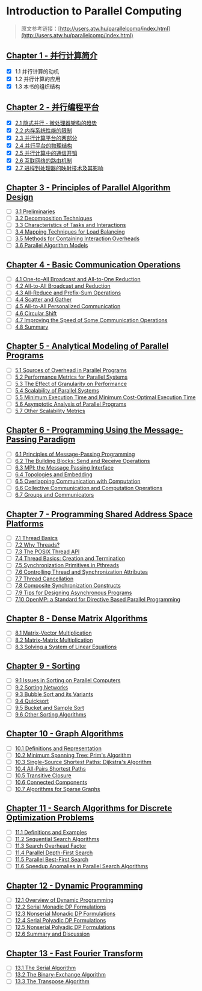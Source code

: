 # Introduction to Parallel Computing

> 原文参考链接：[http://users.atw.hu/parallelcomp/index.html](http://users.atw.hu/parallelcomp/index.html)

## [**Chapter 1 - 并行计算简介**](./Chapter%201%20-%20Introduction%20to%20Parallel%20Computing/)

  - [x] 1.1 并行计算的动机
  - [x] 1.2 并行计算的应用
  - [x] 1.3 本书的组织结构

## [**Chapter 2 - 并行编程平台**](./Chapter%202%20-%20Parallel%20Programming%20Platforms/)

  - [x] [2.1 隐式并行 - 微处理器架构的趋势](./Chapter%202%20-%20Parallel%20Programming%20Platforms/2.1%20Implicit%20Parallelism%20Trends%20in%20Microprocessor%20Architectures.md)
  - [x] [2.2 内存系统性能的限制](./Chapter%202%20-%20Parallel%20Programming%20Platforms/2.2%20Limitations%20of%20Memory%20System%20Performance.md)
  - [x] [2.3 并行计算平台的两部分](./Chapter%202%20-%20Parallel%20Programming%20Platforms/2.3%20Dichotomy%20of%20Parallel%20Computing%20Platforms.md)
  - [x] [2.4 并行平台的物理结构](./Chapter%202%20-%20Parallel%20Programming%20Platforms/2.4%20Physical%20Organization%20of%20Parallel%20Platforms.md)
  - [x] [2.5 并行计算中的通信开销](./Chapter%202%20-%20Parallel%20Programming%20Platforms/2.5%20Communication%20Costs%20in%20Parallel%20Machines.md)
  - [x] [2.6 互联网络的路由机制](./Chapter%202%20-%20Parallel%20Programming%20Platforms/2.6%20Routing%20Mechanisms%20for%20Interconnection%20Networks.md)
  - [x] [2.7 进程到处理器的映射技术及其影响](./Chapter%202%20-%20Parallel%20Programming%20Platforms/2.7%20Impact%20of%20Process-Processor%20Mapping%20and%20Mapping%20Techniques.md)

## [**Chapter 3 - Principles of Parallel Algorithm Design**](./Chapter%203%20-%20Principles%20of%20Parallel%20Algorithm%20Design/)

  - [ ] [3.1 Preliminaries](#)
  - [ ] [3.2 Decomposition Techniques](#)
  - [ ] [3.3 Characteristics of Tasks and Interactions](#)
  - [ ] [3.4 Mapping Techniques for Load Balancing](#)
  - [ ] [3.5 Methods for Containing Interaction Overheads](#)
  - [ ] [3.6 Parallel Algorithm Models](#)

## [**Chapter 4 - Basic Communication Operations**](./Chapter%204%20-%20Basic%20Communication%20Operations/)

  - [ ] [4.1 One-to-All Broadcast and All-to-One Reduction](#)
  - [ ] [4.2 All-to-All Broadcast and Reduction](#)
  - [ ] [4.3 All-Reduce and Prefix-Sum Operations](#)
  - [ ] [4.4 Scatter and Gather](#)
  - [ ] [4.5 All-to-All Personalized Communication](#)
  - [ ] [4.6 Circular Shift](#)
  - [ ] [4.7 Improving the Speed of Some Communication Operations](#)
  - [ ] [4.8 Summary](#)

## [**Chapter 5 - Analytical Modeling of Parallel Programs**](./Chapter%205%20-%20Analytical%20Modeling%20of%20Parallel%20Programs/)

  - [ ] [5.1 Sources of Overhead in Parallel Programs](#)
  - [ ] [5.2 Performance Metrics for Parallel Systems](#)
  - [ ] [5.3 The Effect of Granularity on Performance](#)
  - [ ] [5.4 Scalability of Parallel Systems](#)
  - [ ] [5.5 Minimum Execution Time and Minimum Cost-Optimal Execution Time](#)
  - [ ] [5.6 Asymptotic Analysis of Parallel Programs](#)
  - [ ] [5.7 Other Scalability Metrics](#)

## [**Chapter 6 - Programming Using the Message-Passing Paradigm**](./Chapter%206%20-%20Programming%20Using%20the%20Message-Passing%20Paradigm/)

  - [ ] [6.1 Principles of Message-Passing Programming](#)
  - [ ] [6.2 The Building Blocks: Send and Receive Operations](#)
  - [ ] [6.3 MPI: the Message Passing Interface](#)
  - [ ] [6.4 Topologies and Embedding](#)
  - [ ] [6.5 Overlapping Communication with Computation](#)
  - [ ] [6.6 Collective Communication and Computation Operations](#)
  - [ ] [6.7 Groups and Communicators](#)

## [**Chapter 7 - Programming Shared Address Space Platforms**](./Chapter%207%20-%20Programming%20Shared%20Address%20Space%20Platforms/)

  - [ ] [7.1 Thread Basics](#)
  - [ ] [7.2 Why Threads?](#)
  - [ ] [7.3 The POSIX Thread API](#)
  - [ ] [7.4 Thread Basics: Creation and Termination](#)
  - [ ] [7.5 Synchronization Primitives in Pthreads](#)
  - [ ] [7.6 Controlling Thread and Synchronization Attributes](#)
  - [ ] [7.7 Thread Cancellation](#)
  - [ ] [7.8 Composite Synchronization Constructs](#)
  - [ ] [7.9 Tips for Designing Asynchronous Programs](#)
  - [ ] [7.10 OpenMP: a Standard for Directive Based Parallel Programming](#)

## [**Chapter 8 - Dense Matrix Algorithms**](./Chapter%208%20-%20Dense%20Matrix%20Algorithms/)

  - [ ] [8.1 Matrix-Vector Multiplication](#)
  - [ ] [8.2 Matrix-Matrix Multiplication](#)
  - [ ] [8.3 Solving a System of Linear Equations](#)

## [**Chapter 9 - Sorting**](./Chapter%209%20-%20Sorting/)

  - [ ] [9.1 Issues in Sorting on Parallel Computers](#)
  - [ ] [9.2 Sorting Networks](#)
  - [ ] [9.3 Bubble Sort and its Variants](#)
  - [ ] [9.4 Quicksort](#)
  - [ ] [9.5 Bucket and Sample Sort](#)
  - [ ] [9.6 Other Sorting Algorithms](#)

## [**Chapter 10 - Graph Algorithms**](./Chapter%2010%20-%20Graph%20Algorithms/)

  - [ ] [10.1 Definitions and Representation](#)
  - [ ] [10.2 Minimum Spanning Tree: Prim's Algorithm](#)
  - [ ] [10.3 Single-Source Shortest Paths: Dijkstra's Algorithm](#)
  - [ ] [10.4 All-Pairs Shortest Paths](#)
  - [ ] [10.5 Transitive Closure](#)
  - [ ] [10.6 Connected Components](#)
  - [ ] [10.7 Algorithms for Sparse Graphs](#)

## [**Chapter 11 - Search Algorithms for Discrete Optimization Problems**](./Chapter%2011%20-%20Search%20Algorithms%20for%20Discrete%20Optimization%20Problems/)

  - [ ] [11.1 Definitions and Examples](#)
  - [ ] [11.2 Sequential Search Algorithms](#)
  - [ ] [11.3 Search Overhead Factor](#)
  - [ ] [11.4 Parallel Depth-First Search](#)
  - [ ] [11.5 Parallel Best-First Search](#)
  - [ ] [11.6 Speedup Anomalies in Parallel Search Algorithms](#)

## [**Chapter 12 - Dynamic Programming**](./Chapter%2012%20-%20Dynamic%20Programming/)

  - [ ] [12.1 Overview of Dynamic Programming](#)
  - [ ] [12.2 Serial Monadic DP Formulations](#)
  - [ ] [12.3 Nonserial Monadic DP Formulations](#)
  - [ ] [12.4 Serial Polyadic DP Formulations](#)
  - [ ] [12.5 Nonserial Polyadic DP Formulations](#)
  - [ ] [12.6 Summary and Discussion](#)

## [Chapter 13 - Fast Fourier Transform](./Chapter%2013%20-%20Fast%20Fourier%20Transform/)

  - [ ] [13.1 The Serial Algorithm](#)
  - [ ] [13.2 The Binary-Exchange Algorithm](#)
  - [ ] [13.3 The Transpose Algorithm](#)
